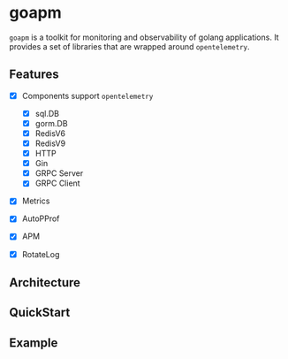 # goapm
`goapm` is a toolkit for monitoring and observability of golang applications. It provides a set of libraries that are wrapped around `opentelemetry`.



## Features
- [x] Components support `opentelemetry`
  - [x] sql.DB
  - [x] gorm.DB
  - [x] RedisV6
  - [x] RedisV9
  - [x] HTTP
  - [x] Gin
  - [x] GRPC Server
  - [x] GRPC Client
- [x] Metrics
- [x] AutoPProf
- [x] APM
- [x] RotateLog



## Architecture







## QuickStart







## Example
